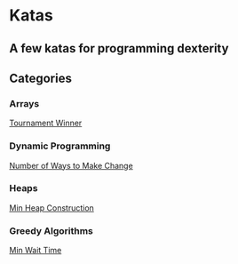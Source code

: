 # Katas

## A few katas for programming dexterity

## Categories

### Arrays

[Tournament Winner](./arrays/tournament-winner)

### Dynamic Programming

[Number of Ways to Make Change](./dynamic-programming/number-of-ways-to-make-change)

### Heaps

[Min Heap Construction](./heaps/min-heap-construction)

### Greedy Algorithms

[Min Wait Time](./greedy-algorithms/min-waiting-time)